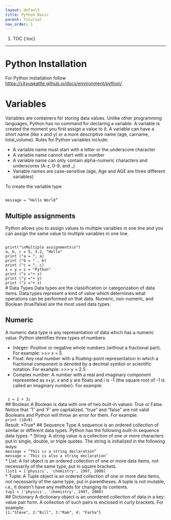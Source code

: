 ```yaml
---
layout: default
title: Python Basic
parent: Tutorial
nav_order: 1
---
```

1. TOC
{:toc}

---
# Python Installation


For Python installation follow <https://cityuseattle.github.io/docs/environment/python/>

# Variables
Variables are containers for storing data values. Unlike other programming languages, Python has no command for declaring a variable. A variable is created the moment you first assign a value to it.
A variable can have a short name (like x and y) or a more descriptive name (age, carname, total_volume). Rules for Python variables include:
* A variable name must start with a letter or the underscore character
* A variable name cannot start with a number
* A variable name can only contain alpha-numeric characters and underscores (A-z, 0-9, and _)
* Variable names are case-sensitive (age, Age and AGE are three different variables)

To create the variable type

<code>
message = “Hello World”
</code>

## Multiple assignments 

Python allows you to assign values to multiple variables in one line and you can assign the same value to multiple variables in one line.

<code>
print("\nMultiple assignments\n")
a, b, c = 5, 3.2, "Hello"
print ("a = ", a)
print ("b = " , b)
print ("c = ", c)
x = y = z = "Python"
print ("x ="+ x)
print ("y ="+ y)
print ("z ="+ z)
</code>
# Data Types 
Data types are the classification or categorization of data items. Data types represent a kind of value which determines what operations can be performed on that data. Numeric, non-numeric, and Boolean (true/false) are the most used data types.

## Numeric 
A numeric data type is any representation of data which has a numeric value. Python identifies three types of numbers: 
* Integer: Positive or negative whole numbers (without a fractional part). For example: >>> x = 5 
* Float: Any real number with a floating-point representation in which a fractional component is denoted by a decimal symbol or scientific notation. For example: >>> y = 2.5 
* Complex number: A number with a real and imaginary component represented as x+yi. x and y are floats and i is -1 (the square root of -1 is called an imaginary number). For example:      

<code>
 z = 2 + 3i
</code>
## Boolean 
A Boolean is data with one of two built-in values: True or False. Notice that 'T' and 'F' are capitalized. “true” and “false” are not valid Booleans and Python will throw an error for them. For example: 

<code>
print (10>9)  
</code>
Result: *True*
## Sequence 
Type A sequence is an ordered collection of similar or different data types. Python has the following built-in sequence data types: 
* String: A string value is a collection of one or more characters put in single, double, or triple quotes. The string is initialized in the following ways: 

<code>
message = “This is a string declaration”  
message = ‘This is also a string declaration’
</code>
* List: A list object is an ordered collection of one or more data items, not necessarily of the same type, put in square brackets. 

<code>
list1 = ['physics', 'chemistry', 1997, 2000]
</code> 
* Tuple: A Tuple object is an ordered collection of one or more data items, not necessarily of the same type, put in parentheses. A tuple is not mutable, i.e., it doesn't have any methods for changing its contents. 

<code>
tup1 = ('physics', 'chemistry', 1997, 2000)
</code>
## Dictionary 
A dictionary object is an unordered collection of data in a key: value pair form. A collection of such pairs is enclosed in curly brackets. For example:

<code>
{1:"Steve", 2:"Bill", 3:"Ram", 4: "Farha"}
</code>






